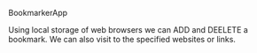 BookmarkerApp

Using local storage of web browsers we can ADD and DEELETE a bookmark.
We can also visit to the specified websites or links.


